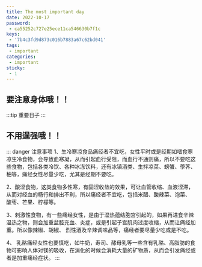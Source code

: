 ```yaml
---
title: The most important day
date: 2022-10-17
password: 
 - ca55252c727e25ece11ca546630b7f1c
keys:
 - '7b4c3fd9d873c016b7883a67c62bd041'
tags:
 - important
categories:
 - important
sticky:
 - 1
---
```

## 要注意身体哦！！

:::tip 重要日子
<ImportantDay></ImportantDay>
:::

## 不用逞强哦！！

::: danger 注意事项
1、生冷寒凉食品痛经者不宜吃，女性平时或是经期如嗜食寒凉生冷食物，会导致血寒凝，从而引起血行受阻，而血行不通则痛，所以不要吃这些食物，包括各类冷饮、各种冰冻饮料，还有冰镇酒类、生拌凉菜、螃蟹、荸荠、柚等，痛经女性尽量少吃，尤其是经期不要吃。

2、酸涩食物，这类食物多性寒，有固涩收敛的效果，可让血管收缩、血液涩滞，从而对经血的畅行和排出不利，所以痛经者不宜吃，包括米醋、酸辣菜、泡菜、 酸枣、芒果、柠檬等。

3、刺激性食物，有一些痛经女性，是由于湿热蕴结胞宫引起的，如果再进食辛辣温热之物，则会加重盆腔充血、炎症，或是引起子宫肌肉过度收缩，从而让痛经加重。所以像辣椒、胡椒、 烈性酒及辛辣调味品等，痛经者要尽量少吃或是不吃。

4、 乳酪痛经女性也要慎吃，如牛奶，寿司、酵母乳等一些含有乳酪、高脂肪的食物可影响人体对镁的吸收，在消化的时候会消耗大量的矿物质，从而会引发痛经或者是加重痛经症状。
:::

